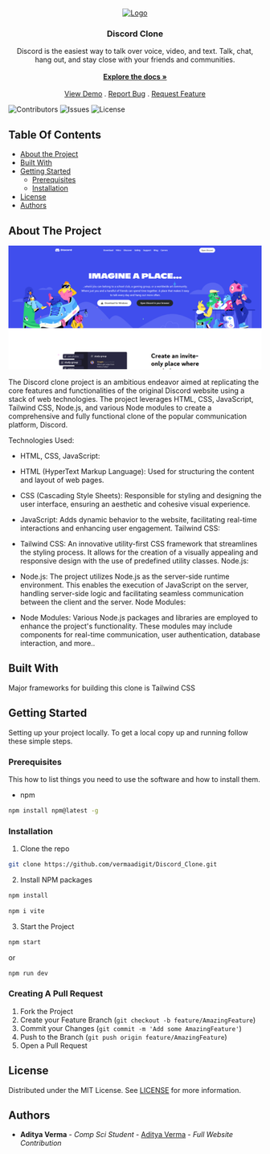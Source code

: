 <br/>
<p align="center">
  <a href="https://github.com/vermaadigit/Discord_Clone">
    <img src="https://www.svgrepo.com/show/353655/discord-icon.svg" alt="Logo" width="80" height="80">
  </a>

  <h3 align="center">Discord Clone</h3>

  <p align="center">
    Discord is the easiest way to talk over voice, video, and text. Talk, chat, hang out, and stay close with your friends and communities.
    <br/>
    <br/>
    <a href="https://github.com/vermaadigit/Discord_Clone"><strong>Explore the docs »</strong></a>
    <br/>
    <br/>
    <a href="https://github.com/vermaadigit/Discord_Clone">View Demo</a>
    .
    <a href="https://github.com/vermaadigit/Discord_Clone/issues">Report Bug</a>
    .
    <a href="https://github.com/vermaadigit/Discord_Clone/issues">Request Feature</a>
  </p>
</p>

![Contributors](https://img.shields.io/github/contributors/vermaadigit/Discord_Clone?color=dark-green) ![Issues](https://img.shields.io/github/issues/vermaadigit/Discord_Clone) ![License](https://img.shields.io/github/license/vermaadigit/Discord_Clone) 

## Table Of Contents

* [About the Project](#about-the-project)
* [Built With](#built-with)
* [Getting Started](#getting-started)
  * [Prerequisites](#prerequisites)
  * [Installation](#installation)
* [License](#license)
* [Authors](#authors)
  
## About The Project

![Screen Shot](https://github.com/vermaadigit/Discord_Clone/blob/main/Discord%20png.png)

The Discord clone project is an ambitious endeavor aimed at replicating the core features and functionalities of the original Discord website using a stack of web technologies. The project leverages HTML, CSS, JavaScript, Tailwind CSS, Node.js, and various Node modules to create a comprehensive and fully functional clone of the popular communication platform, Discord.

Technologies Used:

- HTML, CSS, JavaScript:

- HTML (HyperText Markup Language): Used for structuring the content and layout of web pages.
- CSS (Cascading Style Sheets): Responsible for styling and designing the user interface, ensuring an aesthetic and cohesive visual experience.
- JavaScript: Adds dynamic behavior to the website, facilitating real-time interactions and enhancing user engagement.
Tailwind CSS:

- Tailwind CSS: An innovative utility-first CSS framework that streamlines the styling process. It allows for the creation of a visually appealing and responsive design with the use of predefined utility classes.
Node.js:

- Node.js: The project utilizes Node.js as the server-side runtime environment. This enables the execution of JavaScript on the server, handling server-side logic and facilitating seamless communication between the client and the server.
Node Modules:

- Node Modules: Various Node.js packages and libraries are employed to enhance the project's functionality. These modules may include components for real-time communication, user authentication, database interaction, and more..

## Built With

Major frameworks for building this clone is Tailwind CSS


## Getting Started

Setting up your project locally.
To get a local copy up and running follow these simple  steps.

### Prerequisites

This how to list things you need to use the software and how to install them.

* npm

```sh
npm install npm@latest -g
```

### Installation



1. Clone the repo

```sh
git clone https://github.com/vermaadigit/Discord_Clone.git
```

2. Install NPM packages

```sh
npm install
```
```sh
npm i vite
```
3. Start the Project

```sh
npm start
```
or

```sh
npm run dev
````


### Creating A Pull Request

1. Fork the Project
2. Create your Feature Branch (`git checkout -b feature/AmazingFeature`)
3. Commit your Changes (`git commit -m 'Add some AmazingFeature'`)
4. Push to the Branch (`git push origin feature/AmazingFeature`)
5. Open a Pull Request

## License

Distributed under the MIT License. See [LICENSE](https://github.com/vermaadigit/Discord_Clone/blob/main/LICENSE.md) for more information.

## Authors

* **Aditya Verma** - *Comp Sci Student* - [Aditya Verma](https://github.com/vermaadigit) - *Full Website Contribution*


